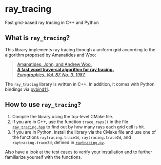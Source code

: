 # ray_tracing

Fast grid-based ray tracing in C++ and Python

## What is `ray_tracing`?

This library implements ray tracing through a uniform grid according to the algorithm proposed by Amanatides and Woo:

> [Amanatides, John, and Andrew Woo.](http://citeseerx.ist.psu.edu/viewdoc/download?doi=10.1.1.42.3443&rep=rep1&type=pdf)<br/>
> [**A fast voxel traversal algorithm for ray tracing.**](http://citeseerx.ist.psu.edu/viewdoc/download?doi=10.1.1.42.3443&rep=rep1&type=pdf)<br/>
> [*Eurographics. Vol. 87. No. 3. 1987.*](http://citeseerx.ist.psu.edu/viewdoc/download?doi=10.1.1.42.3443&rep=rep1&type=pdf)

The `ray_tracing` library is written in C++.
In addition, it comes with Python bindings via [pybind11](https://pybind11.readthedocs.io/en/stable/).

## How to use `ray_tracing`?

1. Compile the library using the top-level CMake file.
2. If you are in C++, use the function `trace_rays()` in the file [`ray_tracing.hpp`](cpp/ray_tracing.hpp) to find out by how many rays each grid cell is hit.
3. If you are in Python, install the library via the CMake file and use one of the functions `raytracing.trace1d`, `raytracing.trace2d`, and `raytracing.trace3d`, defined in [`raytracing.py`](python/raytracing/raytracing.py).

Also have a look at the test cases to verify your installation and to further familiarize yourself with the functions.

